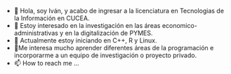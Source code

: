 - 👋 Hola, soy Iván, y acabo de ingresar a la licenciatura en Tecnologias de la Información en CUCEA.
- 👀 Estoy interesado en la investigación en las áreas economico-administrativas y en la digitalización de PYMES.
- 🌱 Actualmente estoy iniciando en C++, R y Linux.
- 💞️Me interesa mucho aprender diferentes áreas de la programación e incorporarme a un equipo de investigación o proyecto privado.
- 📫 How to reach me ...

<!---
EdgarGasca/EdgarGasca is a ✨ special ✨ repository because its `README.md` (this file) appears on your GitHub profile.
You can click the Preview link to take a look at your changes.
--->
